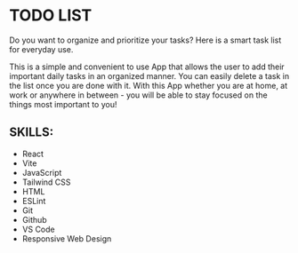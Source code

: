 # TODO LIST 
Do you want to organize and prioritize your tasks? Here is a smart task list for everyday use.

This is a simple and convenient to use App that allows the user to add their important daily tasks in an organized manner. You can easily delete a task in the list once you are done with it. With this App whether you are at home, at work or anywhere in between - you will be able to stay focused on the things most important to you!

## SKILLS: 
- React
- Vite 
- JavaScript 
- Tailwind CSS
- HTML
- ESLint
- Git
- Github
- VS Code
- Responsive Web Design